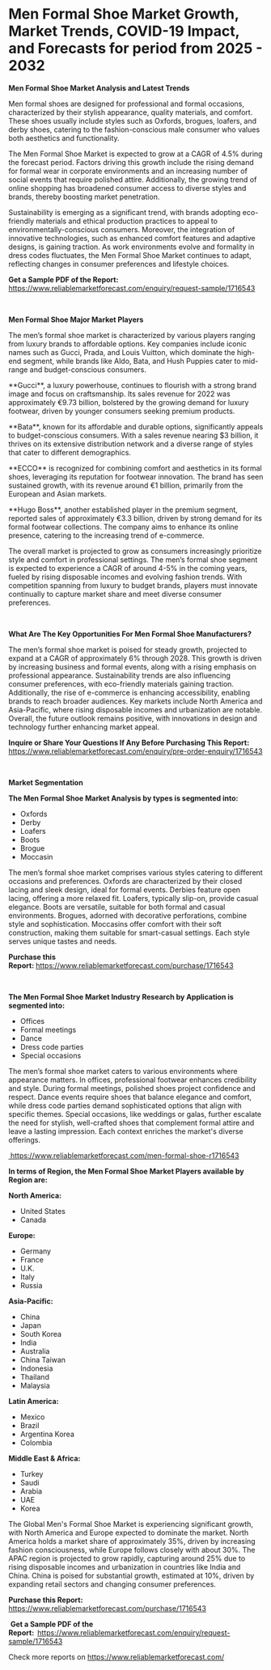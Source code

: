 <p><h1>Men Formal Shoe Market Growth, Market Trends, COVID-19 Impact, and Forecasts for period from 2025 - 2032</h1></p><p><strong>Men Formal Shoe Market Analysis and Latest Trends</strong></p>
<p><p>Men formal shoes are designed for professional and formal occasions, characterized by their stylish appearance, quality materials, and comfort. These shoes usually include styles such as Oxfords, brogues, loafers, and derby shoes, catering to the fashion-conscious male consumer who values both aesthetics and functionality.</p><p>The Men Formal Shoe Market is expected to grow at a CAGR of 4.5% during the forecast period. Factors driving this growth include the rising demand for formal wear in corporate environments and an increasing number of social events that require polished attire. Additionally, the growing trend of online shopping has broadened consumer access to diverse styles and brands, thereby boosting market penetration.</p><p>Sustainability is emerging as a significant trend, with brands adopting eco-friendly materials and ethical production practices to appeal to environmentally-conscious consumers. Moreover, the integration of innovative technologies, such as enhanced comfort features and adaptive designs, is gaining traction. As work environments evolve and formality in dress codes fluctuates, the Men Formal Shoe Market continues to adapt, reflecting changes in consumer preferences and lifestyle choices.</p></p>
<p><strong>Get a Sample PDF of the Report:&nbsp;</strong> <a href="https://www.reliablemarketforecast.com/enquiry/request-sample/1716543?utm_campaign=2603&utm_medium=2&utm_source=Github&utm_content=ia&utm_term=28032025&utm_id=men-formal-shoe">https://www.reliablemarketforecast.com/enquiry/request-sample/1716543</a></p>
<p>&nbsp;</p>
<p><strong>Men Formal Shoe Major Market Players</strong></p>
<p><p>The men’s formal shoe market is characterized by various players ranging from luxury brands to affordable options. Key companies include iconic names such as Gucci, Prada, and Louis Vuitton, which dominate the high-end segment, while brands like Aldo, Bata, and Hush Puppies cater to mid-range and budget-conscious consumers.</p><p>**Gucci**, a luxury powerhouse, continues to flourish with a strong brand image and focus on craftsmanship. Its sales revenue for 2022 was approximately €9.73 billion, bolstered by the growing demand for luxury footwear, driven by younger consumers seeking premium products. </p><p>**Bata**, known for its affordable and durable options, significantly appeals to budget-conscious consumers. With a sales revenue nearing $3 billion, it thrives on its extensive distribution network and a diverse range of styles that cater to different demographics.</p><p>**ECCO** is recognized for combining comfort and aesthetics in its formal shoes, leveraging its reputation for footwear innovation. The brand has seen sustained growth, with its revenue around €1 billion, primarily from the European and Asian markets.</p><p>**Hugo Boss**, another established player in the premium segment, reported sales of approximately €3.3 billion, driven by strong demand for its formal footwear collections. The company aims to enhance its online presence, catering to the increasing trend of e-commerce.</p><p>The overall market is projected to grow as consumers increasingly prioritize style and comfort in professional settings. The men’s formal shoe segment is expected to experience a CAGR of around 4-5% in the coming years, fueled by rising disposable incomes and evolving fashion trends. With competition spanning from luxury to budget brands, players must innovate continually to capture market share and meet diverse consumer preferences.</p></p>
<p>&nbsp;</p>
<p><strong>What Are The Key Opportunities For Men Formal Shoe Manufacturers?</strong></p>
<p><p>The men’s formal shoe market is poised for steady growth, projected to expand at a CAGR of approximately 6% through 2028. This growth is driven by increasing business and formal events, along with a rising emphasis on professional appearance. Sustainability trends are also influencing consumer preferences, with eco-friendly materials gaining traction. Additionally, the rise of e-commerce is enhancing accessibility, enabling brands to reach broader audiences. Key markets include North America and Asia-Pacific, where rising disposable incomes and urbanization are notable. Overall, the future outlook remains positive, with innovations in design and technology further enhancing market appeal.</p></p>
<p><strong>Inquire or Share Your Questions If Any Before Purchasing This Report:</strong> <a href="https://www.reliablemarketforecast.com/enquiry/pre-order-enquiry/1716543?utm_campaign=2603&utm_medium=2&utm_source=Github&utm_content=ia&utm_term=28032025&utm_id=men-formal-shoe">https://www.reliablemarketforecast.com/enquiry/pre-order-enquiry/1716543</a></p>
<p>&nbsp;</p>
<p><strong>Market Segmentation</strong></p>
<p><strong>The Men Formal Shoe Market Analysis by types is segmented into:</strong></p>
<p><ul><li>Oxfords</li><li>Derby</li><li>Loafers</li><li>Boots</li><li>Brogue</li><li>Moccasin</li></ul></p>
<p><p>The men’s formal shoe market comprises various styles catering to different occasions and preferences. Oxfords are characterized by their closed lacing and sleek design, ideal for formal events. Derbies feature open lacing, offering a more relaxed fit. Loafers, typically slip-on, provide casual elegance. Boots are versatile, suitable for both formal and casual environments. Brogues, adorned with decorative perforations, combine style and sophistication. Moccasins offer comfort with their soft construction, making them suitable for smart-casual settings. Each style serves unique tastes and needs.</p></p>
<p><strong>Purchase this Report:&nbsp;</strong><a href="https://www.reliablemarketforecast.com/purchase/1716543?utm_campaign=2603&utm_medium=2&utm_source=Github&utm_content=ia&utm_term=28032025&utm_id=men-formal-shoe">https://www.reliablemarketforecast.com/purchase/1716543</a></p>
<p>&nbsp;</p>
<p><strong>The Men Formal Shoe Market Industry Research by Application is segmented into:</strong></p>
<p><ul><li>Offices</li><li>Formal meetings</li><li>Dance</li><li>Dress code parties</li><li>Special occasions</li></ul></p>
<p><p>The men’s formal shoe market caters to various environments where appearance matters. In offices, professional footwear enhances credibility and style. During formal meetings, polished shoes project confidence and respect. Dance events require shoes that balance elegance and comfort, while dress code parties demand sophisticated options that align with specific themes. Special occasions, like weddings or galas, further escalate the need for stylish, well-crafted shoes that complement formal attire and leave a lasting impression. Each context enriches the market's diverse offerings.</p></p>
<p><a href="https://www.reliablemarketforecast.com/men-formal-shoe-r1716543?utm_campaign=2603&utm_medium=2&utm_source=Github&utm_content=ia&utm_term=28032025&utm_id=men-formal-shoe">&nbsp;https://www.reliablemarketforecast.com/men-formal-shoe-r1716543</a></p>
<p><strong>In terms of Region, the Men Formal Shoe Market Players available by Region are:</strong></p>
<p>
    <p> <strong> North America: </strong>
        <ul>
            <li>United States</li>
            <li>Canada</li>
        </ul>
        </p> 
    <p> <strong> Europe: </strong>
        <ul>
            <li>Germany</li>
            <li>France</li>
            <li>U.K.</li>
            <li>Italy</li>
            <li>Russia</li>
        </ul>
        </p> 
    <p> <strong> Asia-Pacific: </strong>
        <ul>
            <li>China</li>
            <li>Japan</li>
            <li>South Korea</li>
            <li>India</li>
            <li>Australia</li>
            <li>China Taiwan</li>
            <li>Indonesia</li>
            <li>Thailand</li>
            <li>Malaysia</li>
        </ul>
        </p> 
    <p> <strong> Latin America: </strong>
        <ul>
            <li>Mexico</li>
            <li>Brazil</li>
            <li>Argentina Korea</li>
            <li>Colombia</li>
        </ul>
        </p> 
    <p> <strong> Middle East & Africa: </strong>
        <ul>
            <li>Turkey</li>
            <li>Saudi</li>
            <li>Arabia</li>
            <li>UAE</li>
            <li>Korea</li>
        </ul>
    </p>
    </p>
<p><p>The Global Men's Formal Shoe Market is experiencing significant growth, with North America and Europe expected to dominate the market. North America holds a market share of approximately 35%, driven by increasing fashion consciousness, while Europe follows closely with about 30%. The APAC region is projected to grow rapidly, capturing around 25% due to rising disposable incomes and urbanization in countries like India and China. China is poised for substantial growth, estimated at 10%, driven by expanding retail sectors and changing consumer preferences.</p></p>
<p><strong>Purchase this Report: </strong><a href="https://www.reliablemarketforecast.com/purchase/1716543?utm_campaign=2603&utm_medium=2&utm_source=Github&utm_content=ia&utm_term=28032025&utm_id=men-formal-shoe">https://www.reliablemarketforecast.com/purchase/1716543</a></p>
<p>&nbsp;<strong>Get a Sample PDF of the Report:&nbsp;&nbsp;</strong><a href="https://www.reliablemarketforecast.com/enquiry/request-sample/1716543?utm_campaign=2603&utm_medium=2&utm_source=Github&utm_content=ia&utm_term=28032025&utm_id=men-formal-shoe">https://www.reliablemarketforecast.com/enquiry/request-sample/1716543</a></p>
<p><strong></strong></p>
<p>Check more reports on <a href="https://www.reliablemarketforecast.com/?utm_campaign=2603&utm_medium=2&utm_source=Github&utm_content=ia&utm_term=28032025&utm_id=men-formal-shoe">https://www.reliablemarketforecast.com/</a></p>